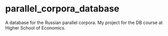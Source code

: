 # parallel_corpora_database
A database for the Russian parallel corpora. My project for the DB course at Higher School of Economics.
